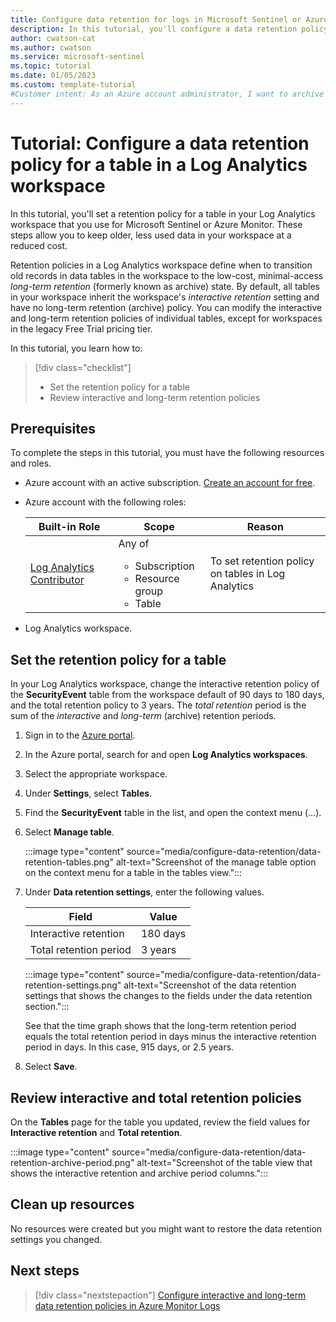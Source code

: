 ```yaml
---
title: Configure data retention for logs in Microsoft Sentinel or Azure Monitor
description: In this tutorial, you'll configure a data retention policy for a table in a Log Analytics workspace. 
author: cwatson-cat
ms.author: cwatson
ms.service: microsoft-sentinel
ms.topic: tutorial 
ms.date: 01/05/2023
ms.custom: template-tutorial
#Customer intent: As an Azure account administrator, I want to archive older but less used data to save retention costs.
---
```


# Tutorial: Configure a data retention policy for a table in a Log Analytics workspace

In this tutorial, you'll set a retention policy for a table in your Log Analytics workspace that you use for Microsoft Sentinel or Azure Monitor. These steps allow you to keep older, less used data in your workspace at a reduced cost.

Retention policies in a Log Analytics workspace define when to transition old records in data tables in the workspace to the low-cost, minimal-access *long-term retention* (formerly known as archive) state. By default, all tables in your workspace inherit the workspace's *interactive retention* setting and have no long-term retention (archive) policy. You can modify the interactive and long-term retention policies of individual tables, except for workspaces in the legacy Free Trial pricing tier.

In this tutorial, you learn how to:

> [!div class="checklist"]
> * Set the retention policy for a table
> * Review interactive and long-term retention policies

## Prerequisites

To complete the steps in this tutorial, you must have the following resources and roles.

- Azure account with an active subscription. [Create an account for free](https://azure.microsoft.com/free/?WT.mc_id=A261C142F).

- Azure account with the following roles:

  | Built-in Role | Scope | Reason |
  | ------------- | ----- | ------ | 
  | [Log Analytics Contributor](../role-based-access-control/built-in-roles.md) | Any of<ul><li>Subscription<li>Resource group<li>Table | To set retention policy on tables in Log Analytics |

- Log Analytics workspace.

## Set the retention policy for a table

In your Log Analytics workspace, change the interactive retention policy of the **SecurityEvent** table  from the workspace default of 90 days to 180 days, and the total retention policy to 3 years. The *total retention* period is the sum of the *interactive* and *long-term* (archive) retention periods.

1. Sign in to the [Azure portal](https://portal.azure.com).

1. In the Azure portal, search for and open **Log Analytics workspaces**.

1. Select the appropriate workspace.

1. Under **Settings**, select **Tables**.

1. Find the **SecurityEvent** table in the list, and open the context menu (...).

1. Select **Manage table**.

   :::image type="content" source="media/configure-data-retention/data-retention-tables.png" alt-text="Screenshot of the manage table option on the context menu for a table in the tables view.":::

1. Under **Data retention settings**, enter the following values.

   | Field | Value |
   | ----- | ----- |
   | Interactive retention | 180 days |
   | Total retention period | 3 years |

   :::image type="content" source="media/configure-data-retention/data-retention-settings.png" alt-text="Screenshot of the data retention settings that shows the changes to the fields under the data retention section.":::

   See that the time graph shows that the long-term retention period equals the total retention period in days minus the interactive retention period in days. In this case, 915 days, or 2.5 years.

1. Select **Save**.

## Review interactive and total retention policies

On the **Tables** page for the table you updated, review the field values for **Interactive retention** and **Total retention**. 

:::image type="content" source="media/configure-data-retention/data-retention-archive-period.png" alt-text="Screenshot of the table view that shows the interactive retention and archive period columns.":::

## Clean up resources

No resources were created but you might want to restore the data retention settings you changed.

## Next steps

> [!div class="nextstepaction"]
> [Configure interactive and long-term data retention policies in Azure Monitor Logs](/azure/azure-monitor/logs/data-retention-configure)
